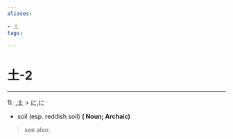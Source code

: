 ```yaml
---
aliases:
    
- 土
tags:
    
---
```


# 土-2
---
1).
,土 > に,に

- soil (esp. reddish soil)
**( Noun; Archaic)**
> see also: 
            